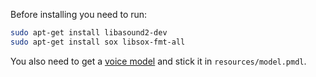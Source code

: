 Before installing you need to run:

```bash
sudo apt-get install libasound2-dev
sudo apt-get install sox libsox-fmt-all
```

You also need to get a [voice model](https://snowboy.kitt.ai/hotword/9498) and
stick it in `resources/model.pmdl`.
